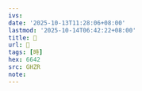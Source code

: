 ```yaml
---
ivs:
date: '2025-10-13T11:28:06+08:00'
lastmod: '2025-10-14T06:42:22+08:00'
title: 󰛟
url: 󰛟
tags: [時]
hex: 6642
src: GHZR
note:
---
```

